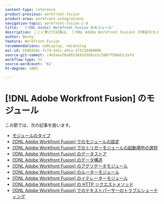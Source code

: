 ```yaml
---
content-type: reference
product-previous: workfront-fusion
product-area: workfront-integrations
navigation-topic: workfront-fusion-2-0
title: ' [!DNL Adobe] Workfront Fusion のモジュール'
description: ここに挙げた記事は、 [!DNL Adobe Workfront Fusion] の特定のモジュールとその機能について説明しています。
author: Becky
feature: Workfront Fusion
recommendations: noDisplay, noCatalog
exl-id: b50b918c-7c74-442c-a91a-3f313d40d00b
source-git-commit: c4e5aea70a8013643d3d9ce1c588ff560d2c3afd
workflow-type: ht
source-wordcount: '61'
ht-degree: 100%

---
```


# [!DNL Adobe Workfront Fusion] のモジュール

この節では、次の記事を扱います。

* [モジュールのタイプ](../../workfront-fusion/modules/module-types.md)
* [ [!DNL Adobe Workfront Fusion] でのモジュールの設定](../../workfront-fusion/modules/configure-a-modules-settings.md)
* [ [!DNL Adobe Workfront Fusion] でのトリガーモジュールの起動場所の選択](../../workfront-fusion/modules/choose-where-trigger-module-starts.md)
* [ [!DNL Adobe Workfront Fusion] のデータストア](../../workfront-fusion/modules/data-stores.md)
* [ [!DNL Adobe Workfront Fusion] のデータ構造](../../workfront-fusion/modules/data-structures.md)
* [ [!DNL Adobe Workfront Fusion] のアグリゲータモジュール](../../workfront-fusion/modules/aggregator-module.md)
* [ [!DNL Adobe Workfront Fusion] のルーターモジュール](../../workfront-fusion/modules/router-module.md)
* [ [!DNL Adobe Workfront Fusion] のイテレーターモジュール](../../workfront-fusion/modules/iterator-module.md)
* [ [!DNL Adobe Workfront Fusion] の HTTP リクエストメソッド](../../workfront-fusion/modules/http-request-methods.md)
* [ [!DNL Adobe Workfront Fusion] でのテキストパーサーのトラブルシューティング](../../workfront-fusion/modules/text-parser-troubleshooting.md)
